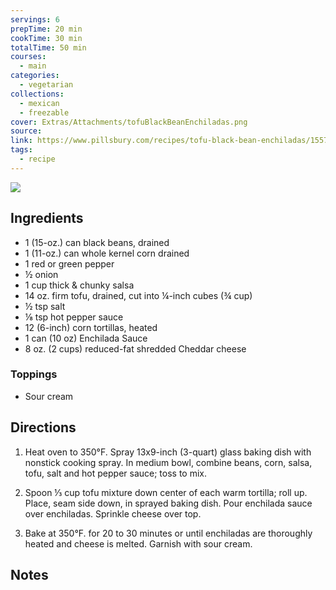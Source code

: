 ```yaml
---
servings: 6
prepTime: 20 min
cookTime: 30 min
totalTime: 50 min
courses:
  - main
categories:
  - vegetarian
collections:
  - mexican
  - freezable
cover: Extras/Attachments/tofuBlackBeanEnchiladas.png
source:
link: https://www.pillsbury.com/recipes/tofu-black-bean-enchiladas/1557d4a3-ac9a-4609-bdcf-dc79578dc079
tags:
  - recipe
---
```


![](Extras/Attachments/tofuBlackBeanEnchiladas.png)


## Ingredients

- 1 (15-oz.) can black beans, drained
- 1 (11-oz.) can whole kernel corn drained
- 1 red or green pepper
- ½ onion
- 1 cup thick & chunky salsa
- 14 oz. firm tofu, drained, cut into ¼-inch cubes (¾ cup)
- ½ tsp salt
- ⅛ tsp hot pepper sauce
- 12 (6-inch) corn tortillas, heated
- 1 can (10 oz) Enchilada Sauce
- 8 oz. (2 cups) reduced-fat shredded Cheddar cheese

### Toppings

- Sour cream


## Directions

1. Heat oven to 350°F. Spray 13x9-inch (3-quart) glass baking dish with nonstick cooking spray. In medium bowl, combine beans, corn, salsa, tofu, salt and hot pepper sauce; toss to mix.

2. Spoon ⅓ cup tofu mixture down center of each warm tortilla; roll up. Place, seam side down, in sprayed baking dish. Pour enchilada sauce over enchiladas. Sprinkle cheese over top.

3. Bake at 350°F. for 20 to 30 minutes or until enchiladas are thoroughly heated and cheese is melted. Garnish with sour cream.


## Notes